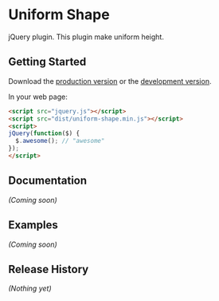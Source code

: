 # Uniform Shape

jQuery plugin. This plugin make uniform height.

## Getting Started
Download the [production version][min] or the [development version][max].

[min]: https://raw.github.com/hisame64/uniform-shape/master/dist/uniform-shape.min.js
[max]: https://raw.github.com/hisame64/uniform-shape/master/dist/uniform-shape.js

In your web page:

```html
<script src="jquery.js"></script>
<script src="dist/uniform-shape.min.js"></script>
<script>
jQuery(function($) {
  $.awesome(); // "awesome"
});
</script>
```

## Documentation
_(Coming soon)_

## Examples
_(Coming soon)_

## Release History
_(Nothing yet)_
